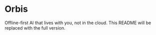 # Orbis

Offline-first AI that lives with you, not in the cloud.
This README will be replaced with the full version.
